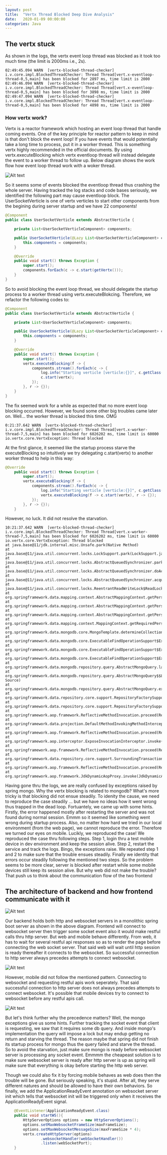 ```yaml
---
layout: post
title:  "Vertx Thread Blocked Deep Dive Analysis"
date:   2020-01-09 00:00:00
categories: Java
---
```


## The vertx stuck

As shown in the logs, the vertx event loop thread was blocked as it took too much time (the limit is 2000ms i.e., 2s).

```
02:49:45.094 WARN  [vertx-blocked-thread-checker] i.v.core.impl.BlockedThreadChecker: Thread Thread[vert.x-eventloop-thread-0,5,main] has been blocked for 2897 ms, time limit is 2000
02:49:46.094 WARN  [vertx-blocked-thread-checker] i.v.core.impl.BlockedThreadChecker: Thread Thread[vert.x-eventloop-thread-0,5,main] has been blocked for 3898 ms, time limit is 2000
02:49:47.094 WARN  [vertx-blocked-thread-checker] i.v.core.impl.BlockedThreadChecker: Thread Thread[vert.x-eventloop-thread-0,5,main] has been blocked for 4898 ms, time limit is 2000
```

### How vertx work?
Vertx is a reactor framework which hosting an event loop thread that handle coming events. One of the key principle for reactor pattern to keep in mind is that don't block the event loop! If you have events that would potentially take a long time to process, put it in a worker thread. This is something vertx highly recommended in the official documents. By using <emcode>vertx.executeBlocking</emcode> which vertx eventloop thread will instead delegate the event to a worker thread to follow up. Below diagram shows the work flow how event loop thread work with a woker thread. 

![Alt text](/resources/WSThreadBlock/vertx-work-flow.png)

So it seems some of events blocked the eventloop thread thus crashing the whole server. Having tracked the log stacks and code bases seriously, we identified the following part may cause eventloop block. The <emcode>UserSocketVerticle</emcode> is one of vertx verticles to start other components from the begining during server startup and we have 22 components! 

```java
@Component
public class UserSocketVerticle extends AbstractVerticle {

    private List<UserSocketVerticleComponent> components;

    public UserSocketVerticle(@Lazy List<UserSocketVerticleComponent> components) {
        this.components = components;
    }

    @Override
    public void start() throws Exception {
        super.start();
        components.forEach(c -> c.start(getVertx()));
    }
}
```

So to avoid blocking the event loop thread, we should delegate the startup process to a worker thread using vertx.executeBlokcing. Therefore, we refactor the following codes to:

```java
@Component
public class UserSocketVerticle extends AbstractVerticle {

    private List<UserSocketVerticleComponent> components;

    public UserSocketVerticle(@Lazy List<UserSocketVerticleComponent> components) {
        this.components = components;
    }

	@Override
    public void start() throws Exception {
        super.start();
        vertx.executeBlocking(f -> {
            components.stream().forEach(c -> {
                log.info("Starting verticle [verticle:{}]", c.getClass().getSimpleName());
                c.start(vertx);
            });
        }, r -> {});
    }
}
```

The fix seemed work for a while as expected that no more event loop blocking occurred. However, we found some other big troubles came later on. Well... the worker thread is blocked this time. OMG

```
0:21:37.642 WARN  [vertx-blocked-thread-checker] i.v.core.impl.BlockedThreadChecker: Thread Thread[vert.x-worker-thread-7,5,main] has been blocked for 6026202 ms, time limit is 60000
io.vertx.core.VertxException: Thread blocked
```

At the first glance, it seemed like the startup process starve the executeBlocking so intuitively we try delegating c.start(vertx) to another worker thread to help in this way:
```java
@Override
    public void start() throws Exception {
        super.start();
        vertx.executeBlocking(f -> {
            components.stream().forEach(c -> {
                log.info("Starting verticle [verticle:{}]", c.getClass().getSimpleName());
                vertx.executeBlocking(f -> c.start(vertx), r -> {});
            });
        }, r -> {});
    }
```

However, no luck. It did not resolve the starvation.

```
10:21:37.642 WARN  [vertx-blocked-thread-checker] i.v.core.impl.BlockedThreadChecker: Thread Thread[vert.x-worker-thread-7,5,main] has been blocked for 6026202 ms, time limit is 60000
io.vertx.core.VertxException: Thread blocked
at java.base@11/jdk.internal.misc.Unsafe.park(Native Method)
at java.base@11/java.util.concurrent.locks.LockSupport.park(LockSupport.java:194)
at java.base@11/java.util.concurrent.locks.AbstractQueuedSynchronizer.parkAndCheckInterrupt(AbstractQueuedSynchronizer.java:885)
at java.base@11/java.util.concurrent.locks.AbstractQueuedSynchronizer.doAcquireShared(AbstractQueuedSynchronizer.java:1009)
at java.base@11/java.util.concurrent.locks.AbstractQueuedSynchronizer.acquireShared(AbstractQueuedSynchronizer.java:1324)
at java.base@11/java.util.concurrent.locks.ReentrantReadWriteLock$ReadLock.lock(ReentrantReadWriteLock.java:738)
at org.springframework.data.mapping.context.AbstractMappingContext.getPersistentEntity(AbstractMappingContext.java:201)
at org.springframework.data.mapping.context.AbstractMappingContext.getPersistentEntity(AbstractMappingContext.java:172)
at org.springframework.data.mapping.context.AbstractMappingContext.getPersistentEntity(AbstractMappingContext.java:85)
at org.springframework.data.mapping.context.MappingContext.getRequiredPersistentEntity(MappingContext.java:70)
at org.springframework.data.mongodb.core.MongoTemplate.determineCollectionName(MongoTemplate.java:2540)
at org.springframework.data.mongodb.core.ExecutableFindOperationSupport$ExecutableFindSupport.getCollectionName(ExecutableFindOperationSupport.java:226)
at org.springframework.data.mongodb.core.ExecutableFindOperationSupport$ExecutableFindSupport.doFind(ExecutableFindOperationSupport.java:213)
at org.springframework.data.mongodb.core.ExecutableFindOperationSupport$ExecutableFindSupport.firstValue(ExecutableFindOperationSupport.java:158)
at org.springframework.data.mongodb.repository.query.AbstractMongoQuery.lambda$getExecution$4(AbstractMongoQuery.java:124)
at org.springframework.data.mongodb.repository.query.AbstractMongoQuery$$Lambda$810/0x000000080098f840.execute(Unknown Source)
at org.springframework.data.mongodb.repository.query.AbstractMongoQuery.execute(AbstractMongoQuery.java:97)
at org.springframework.data.repository.core.support.RepositoryFactorySupport$QueryExecutorMethodInterceptor.doInvoke(RepositoryFactorySupport.java:602)
at org.springframework.data.repository.core.support.RepositoryFactorySupport$QueryExecutorMethodInterceptor.invoke(RepositoryFactorySupport.java:590)
at org.springframework.aop.framework.ReflectiveMethodInvocation.proceed(ReflectiveMethodInvocation.java:185)
at org.springframework.data.projection.DefaultMethodInvokingMethodInterceptor.invoke(DefaultMethodInvokingMethodInterceptor.java:59)
at org.springframework.aop.framework.ReflectiveMethodInvocation.proceed(ReflectiveMethodInvocation.java:185)
at org.springframework.aop.interceptor.ExposeInvocationInterceptor.invoke(ExposeInvocationInterceptor.java:92)
at org.springframework.aop.framework.ReflectiveMethodInvocation.proceed(ReflectiveMethodInvocation.java:185)
at org.springframework.data.repository.core.support.SurroundingTransactionDetectorMethodInterceptor.invoke(SurroundingTransactionDetectorMethodInterceptor.java:61)
at org.springframework.aop.framework.ReflectiveMethodInvocation.proceed(ReflectiveMethodInvocation.java:185)
at org.springframework.aop.framework.JdkDynamicAopProxy.invoke(JdkDynamicAopProxy.java:212)
````

Having gone thru the logs, we are really confused by exceptions raised by spring mongo. Why the vertx blocking is related to mongodb? What's more tricky is that blocking did not ensue steadily. To idenity the cause, we need to reproduce the case steadily ... but we have no ideas how it went wrong thus trapped in the dead loop. Fortuantely, we came up with some hints. Firstly, the error happened mostly after restarting the server and was not found during normal session. Emmm so it seemed like something went wrong during startup process. Also, no matter how hard we tried in our local environment (from the web page), we cannot reproduce the error. Therefore we turned our eyes on mobile. Lucikly, we reproduced the case! We reproduced the case thru following steps. Step 1, login thru a test mobile device in dev environment and keep the session alive. Step 2, restart the service and track the logs. Bingo, the exceptions raise. We repeated step 1 and 2 to make sure that the trouble ensues steadily. Finally we identity that errors occur steadily following the mentioned two steps. So the problem seems to be more clear, server is blocked after restart while some mobile devices still keep its session alive.
But why web did not make the trouble? That push us to think about the communication flow of the two frontend

## The architecture of backend and how frontend communicate with it

![Alt text](/resources/WSThreadBlock/backend.png)

Our backend holds both http and websocket servers in a monolithic spring boot server as shown in the above diagram. Frontend will connect to websocket server then trigger some socket event also it would make restful calls thru http server. But web and mobile behave differently. From web, it has to wait for several restful api responses so as to render the page before connecting the web socket server. That said web will wait until http session is ready thereafter it connects to the websocket. So successful connection to http server always precedes attempts to connect websocket.

![Alt text](/resources/WSThreadBlock/web-flow.png)

However, mobile did not follow the mentioned pattern. Connecting to websocket and requesting restful apis work seperately. That said successful connection to http server does not always precedes attempts to connect websocket. It's possible that mobile devices try to connect to websocket before any restful apis call. 

![Alt text](/resources/WSThreadBlock/app-flow.png)

But let's think further why the precedence matters? Well, the mongo exceptions give us some hints. Further tracking the socket event that client is requesting, we saw that it requires some db query. And inside mongo's implementation the query will impose a lock but may endup getting no return and starving the thread. The reason maybe that spring did not finish its startup process for mongo thus the query failed and starve the thread. So to avoid the starvation, just make sure mongo is ready before websocket server is processing any socket event. Emmmm the cheapeast solution is to make sure websocket server is ready after http server is up as spring will make sure that everything is okay before starting the http web server.

Though we could also fix it by forcing mobile behaves as web does then the trouble will be gone. But seriously speaking, it's stupid. After all, they serve different natures and should be allowed to have their own behaviors. So finally, we add the <emcode>ApplicationReadyEvent</emcode> annotation on websocket server init which tells that websocket init will be triggered only when it receives the ApplicationReadyEvent signal.

```java
    @EventListener(ApplicationReadyEvent.class)
    public void startWS(){
        HttpServerOptions options = new HttpServerOptions();
        options.setMaxWebsocketFrameSize(maxFrameSize);
        options.setMaxWebsocketMessageSize(maxFrameSize * 4);
        vertx.createHttpServer(options)
                .websocketHandler(webSocketHandler())
                .listen(webSocketPort);
    }
```    

